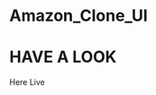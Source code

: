 # Amazon_Clone_UI
<h1>HAVE A LOOK </h1> 
<a hred="https://madanraj1.github.io/Amazon_Clone_UI/index.html"> Here Live </a> 

